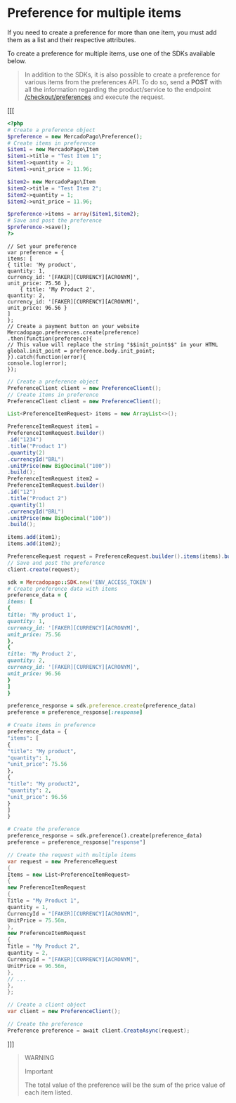 # Preference for multiple items

If you need to create a preference for more than one item, you must add them as a list and their respective attributes.

To create a preference for multiple items, use one of the SDKs available below.

> In addition to the SDKs, it is also possible to create a preference for various items from the preferences API. To do so, send a **POST** with all the information regarding the product/service to the endpoint [/checkout/preferences](/developers/en/reference/preferences/_checkout_preferences/post) and execute the request.

[[[
```php
<?php
# Create a preference object
$preference = new MercadoPago\Preference();
# Create items in preference
$item1 = new MercadoPago\Item
$item1->title = "Test Item 1";
$item1->quantity = 2;
$item1->unit_price = 11.96;

$item2= new MercadoPago\Item
$item2->title = "Test Item 2";
$item2->quantity = 1;
$item2->unit_price = 11.96;

$preference->items = array($item1,$item2);
# Save and post the preference
$preference->save();
?>
```
```node
// Set your preference
var preference = {
items: [
{ title: 'My product',
quantity: 1,
currency_id: '[FAKER][CURRENCY][ACRONYM]',
unit_price: 75.56 },
	{ title: 'My Product 2',
quantity: 2,
currency_id: '[FAKER][CURRENCY][ACRONYM]',
unit_price: 96.56 }
]
};
// Create a payment button on your website
Mercadopago.preferences.create(preference)
.then(function(preference){
// This value will replace the string "$$init_point$$" in your HTML
global.init_point = preference.body.init_point;
}).catch(function(error){
console.log(error);
});
```
```java
// Create a preference object
PreferenceClient client = new PreferenceClient();
// Create items in preference
PreferenceClient client = new PreferenceClient();

List<PreferenceItemRequest> items = new ArrayList<>();

PreferenceItemRequest item1 =
PreferenceItemRequest.builder()
.id("1234")
.title("Product 1")
.quantity(2)
.currencyId("BRL")
.unitPrice(new BigDecimal("100"))
.build();
PreferenceItemRequest item2 =
PreferenceItemRequest.builder()
.id("12")
.title("Product 2")
.quantity(1)
.currencyId("BRL")
.unitPrice(new BigDecimal("100"))
.build();

items.add(item1);
items.add(item2);

PreferenceRequest request = PreferenceRequest.builder().items(items).build();
// Save and post the preference
client.create(request);
```
```ruby
sdk = Mercadopago::SDK.new('ENV_ACCESS_TOKEN')
# Create preference data with items
preference_data = {
items: [
{
title: 'My product 1',
quantity: 1,
currency_id: '[FAKER][CURRENCY][ACRONYM]',
unit_price: 75.56
},
{
title: 'My Product 2',
quantity: 2,
currency_id: '[FAKER][CURRENCY][ACRONYM]',
unit_price: 96.56
}
]
}

preference_response = sdk.preference.create(preference_data)
preference = preference_response[:response]
```
```python
# Create items in preference
preference_data = {
"items": [
{
"title": "My product",
"quantity": 1,
"unit_price": 75.56
},
{
"title": "My product2",
"quantity": 2,
"unit_price": 96.56
}
]
}

# Create the preference
preference_response = sdk.preference().create(preference_data)
preference = preference_response["response"]
```
```csharp
// Create the request with multiple items
var request = new PreferenceRequest
{
Items = new List<PreferenceItemRequest>
{
new PreferenceItemRequest
{
Title = "My Product 1",
quantity = 1,
CurrencyId = "[FAKER][CURRENCY][ACRONYM]",
UnitPrice = 75.56m,
},
new PreferenceItemRequest
{
Title = "My Product 2",
quantity = 2,
CurrencyId = "[FAKER][CURRENCY][ACRONYM]",
UnitPrice = 96.56m,
},
// ...
},
};

// Create a client object
var client = new PreferenceClient();

// Create the preference
Preference preference = await client.CreateAsync(request);
```
]]]


> WARNING
>
> Important
>
> The total value of the preference will be the sum of the price value of each item listed.
